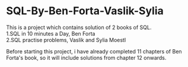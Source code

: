 # SQL-By-Ben-Forta-Vaslik-Sylia
This is a project which contains solution of 2 books of SQL.<br/>
1.SQL in 10 minutes a Day, Ben Forta<br/>
2.SQL practise problems, Vaslik and Sylia Moestl <br/>

Before starting this project, i have already completed 11 chapters of Ben Forta's book,
so it will include solutions from chapter 12 onwards.
